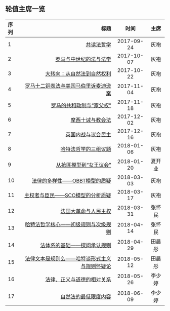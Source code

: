 

## 轮值主席一览
| 序列      |     标题 |   时间   | 主席|
| :-------- | --------:| :------: |:------: |
| 1    |   [共读法哲学](/doc/series01.md) |  2017-09-24  | 灰袍 |
| 2    |   [罗马与中世纪的法与法学](/doc/series02.md) |  2017-10-07  |灰袍|
| 3    |   [大转向：从自然法到自然权利](/doc/series03.md) |  2017-10-22  |灰袍|
| 4    |   [罗马十二铜表法与美国马伯里诉麦迪逊案](/doc/series04.md) |  2017-11-04  |灰袍|
| 5    |   [罗马的共和政制与“家父权”](/doc/series05.md) |  2017-11-18  |灰袍|
| 6    |   [摩西十诫与教会法](/doc/series06.md) |  2017-12-02  |灰袍|
| 7    |   [英国内战与议会民主](/doc/series07.md) |  2017-12-16 |灰袍|
| 8    |   [哈特法哲学的三组议题](/doc/series08.md)  |  2018-01-06 |灰袍|
| 9    |   [从抢匪模型到“女王议会”](/doc/series09.md)  |  2018-01-20 |夏开业|
| 10    |   [法律的多样性——OBBT模型的质疑](/doc/series10.md)  |  2018-03-03|灰袍|
| 11    |   [主权者与臣民——SCO模型的分析质疑](/doc/series11.md)  |  2018-03-17 |灰袍|
| 12    |   [法国大革命与人民主权](/doc/series12.md)  |  2018-03-31 |张怀民|
| 13    |   [哈特法哲学核心——初级规则与次级规则](/doc/series13.md)  |  2018-04-14 |张怀民|
| 14    |   [法体系的基础——探问承认规则](/doc/series14.md)  |  2018-04-29 |田晨彤|
| 15    |   [法律文本是规则么——哈特谈形式主义与规则怀疑论](/doc/series15.md)  |  2018-05-12 |田晨彤|
| 16    |   [法律、正义与道德的相对关系](/doc/series16.md)  |  2018-05-26 |李少婷|
| 17    |   [自然法的最低限度内容](/doc/series17.md)  |  2018-06-09 |李少婷|
